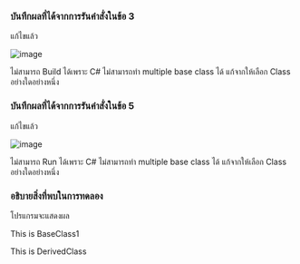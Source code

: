 ### บันทึกผลที่ได้จากการรันคำสั่งในข้อ 3
แก้ไขแล้ว

![image](https://github.com/Chaiyapa/03376836-OOP-2566-Lab-08/assets/144195729/ed7a060d-200a-438a-ba80-375addab38d9)

ไม่สามารถ Build ได้เพราะ C# ไม่สามารถทำ multiple base class ได้ แก้จากให้เลือก Class อย่างใดอย่างหนึ่ง
### บันทึกผลที่ได้จากการรันคำสั่งในข้อ 5
แก้ไขแล้ว

![image](https://github.com/Chaiyapa/03376836-OOP-2566-Lab-08/assets/144195729/6f3111bf-42c1-4a61-9715-ab7d47bf3d6d)

ไม่สามารถ Run ได้เพราะ C# ไม่สามารถทำ multiple base class ได้ แก้จากให้เลือก Class อย่างใดอย่างหนึ่ง
### อธิบายสิ่งที่พบในการทดลอง 
โปรแกรมจะแสดงผล

This is BaseClass1

This is DerivedClass
